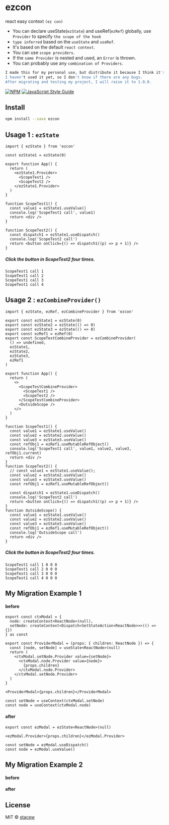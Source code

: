 # ezcon

react easy context `(ez con)`

- You can declare useState(`ezState`) and useRef(`ezRef`) globally, use `Provider` to specify `the scope of the hook`
- `type inferred` based on the `useState` and `useRef`.
- It's based on the default `react context`.
- You can use `scope providers`.
- If the `same Provider` is nested and used, an `Error` is thrown.
- You can probably use any `combination of Providers`.

```bash
I made this for my personal use, but distribute it because I think it's useful.
I haven't used it yet, so I don't know if there are any bugs.
After migrating and testing my project, I will raise it to 1.0.0.
```

[![NPM](https://img.shields.io/npm/v/ezcon.svg)](https://www.npmjs.com/package/ezcon) [![JavaScript Style Guide](https://img.shields.io/badge/code_style-standard-brightgreen.svg)](https://standardjs.com)

## Install

```bash
npm install --save ezcon
```

## Usage 1 : `ezState`

```tsx
import { ezState } from 'ezcon'

const ezState1 = ezState(0)

export function App() {
  return (
    <ezState1.Provider>
      <ScopeTest1 />
      <ScopeTest2 />
    </ezState1.Provider>
  )
}

function ScopeTest1() {
  const value1 = ezState1.useValue()
  console.log('ScopeTest1 call', value1)
  return <div />
}

function ScopeTest2() {
  const dispatch1 = ezState1.useDispatch()
  console.log('ScopeTest2 call')
  return <button onClick={() => dispatch1((p) => p + 1)} />
}
```

##### Click the button in ScopeTest2 four times.

```log
ScopeTest1 call 1
ScopeTest1 call 2
ScopeTest1 call 3
ScopeTest1 call 4
```

## Usage 2 : `ezCombineProvider()`

```tsx
import { ezState, ezRef, ezCombineProvider } from 'ezcon'

export const ezState1 = ezState(0)
export const ezState2 = ezState(() => 0)
export const ezState3 = ezState(() => 0)
export const ezRef1 = ezRef(0)
export const ScopeTestCombineProvider = ezCombineProvider(
  () => undefined,
  ezState1,
  ezState2,
  ezState3,
  ezRef1
)

export function App() {
  return (
    <>
      <ScopeTestCombineProvider>
        <ScopeTest1 />
        <ScopeTest2 />
      </ScopeTestCombineProvider>
      <OutsideScope />
    </>
  )
}
```

```tsx
function ScopeTest1() {
  const value1 = ezState1.useValue()
  const value2 = ezState2.useValue()
  const value3 = ezState3.useValue()
  const refObj1 = ezRef1.useMutableRefObject()
  console.log('ScopeTest1 call', value1, value2, value3, refObj1.current)
  return <div />
}
function ScopeTest2() {
  // const value1 = ezState1.useValue();
  const value2 = ezState2.useValue()
  const value3 = ezState3.useValue()
  const refObj1 = ezRef1.useMutableRefObject()

  const dispatch1 = ezState1.useDispatch()
  console.log('ScopeTest2 call')
  return <button onClick={() => dispatch1((p) => p + 1)} />
}
function OutsideScope() {
  const value1 = ezState1.useValue()
  const value2 = ezState2.useValue()
  const value3 = ezState3.useValue()
  const refObj1 = ezRef1.useMutableRefObject()
  console.log('OutsideScope call')
  return <div />
}
```

##### Click the button in ScopeTest2 four times.

```log
ScopeTest1 call 1 0 0 0
ScopeTest1 call 2 0 0 0
ScopeTest1 call 3 0 0 0
ScopeTest1 call 4 0 0 0
```

## My Migration Example 1

#### before

```tsx
export const ctxModal = {
  node: createContext<ReactNode>(null),
  setNode: createContext<Dispatch<SetStateAction<ReactNode>>>(() => {})
} as const

export const ProviderModal = (props: { children: ReactNode }) => {
  const [node, setNode] = useState<ReactNode>(null)
  return (
    <ctxModal.setNode.Provider value={setNode}>
      <ctxModal.node.Provider value={node}>
        {props.children}
      </ctxModal.node.Provider>
    </ctxModal.setNode.Provider>
  )
}
```

```tsx
<ProviderModal>{props.children}</ProviderModal>
```

```tsx
const setNode = useContext(ctxModal.setNode)
const node = useContext(ctxModal.node)
```

#### after

```tsx
export const ezModal = ezState<ReactNode>(null)
```

```tsx
<ezModal.Provider>{props.children}</ezModal.Provider>
```

```tsx
const setNode = ezModal.useDispatch()
const node = ezModal.useValue()
```

## My Migration Example 2

#### before

#### after

## License

MIT © [stacew](https://github.com/stacew)
